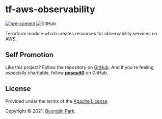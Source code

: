# tf-aws-observability

[![pre-commit](https://img.shields.io/badge/pre--commit-enabled-brightgreen?logo=pre-commit&logoColor=white)](https://github.com/pre-commit/pre-commit)
![GitHub](https://img.shields.io/github/license/tedilabs/tf-aws-observability?color=blue&style=flat-square)

Terraform module which creates resources for observability services on AWS.


## Self Promotion

Like this project? Follow the repository on [GitHub](https://github.com/tedilabs/tf-aws-observability). And if you're feeling especially charitable, follow **[posquit0](https://github.com/posquit0)** on GitHub.


## License

Provided under the terms of the [Apache License](LICENSE).

Copyright © 2021, [Byungjin Park](https://www.posquit0.com).
